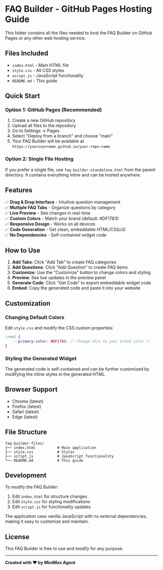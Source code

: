 # FAQ Builder - GitHub Pages Hosting Guide

This folder contains all the files needed to host the FAQ Builder on GitHub Pages or any other web hosting service.

## Files Included

- `index.html` - Main HTML file
- `style.css` - All CSS styles
- `script.js` - JavaScript functionality
- `README.md` - This guide

## Quick Start

### Option 1: GitHub Pages (Recommended)
1. Create a new GitHub repository
2. Upload all files to the repository
3. Go to Settings → Pages
4. Select "Deploy from a branch" and choose "main"
5. Your FAQ Builder will be available at `https://yourusername.github.io/your-repo-name`

### Option 2: Single File Hosting
If you prefer a single file, use `faq-builder-standalone.html` from the parent directory. It contains everything inline and can be hosted anywhere.

## Features

✅ **Drag & Drop Interface** - Intuitive question management  
✅ **Multiple FAQ Tabs** - Organize questions by category  
✅ **Live Preview** - See changes in real-time  
✅ **Custom Colors** - Match your brand (default: #DF1783)  
✅ **Responsive Design** - Works on all devices  
✅ **Code Generation** - Get clean, embeddable HTML/CSS/JS  
✅ **No Dependencies** - Self-contained widget code  

## How to Use

1. **Add Tabs**: Click "Add Tab" to create FAQ categories
2. **Add Questions**: Click "Add Question" to create FAQ items
3. **Customize**: Use the "Customize" button to change colors and styling
4. **Preview**: See live updates in the preview panel
5. **Generate Code**: Click "Get Code" to export embeddable widget code
6. **Embed**: Copy the generated code and paste it into your website

## Customization

### Changing Default Colors
Edit `style.css` and modify the CSS custom properties:
```css
:root {
    --primary-color: #DF1783; /* Change this to your brand color */
}
```

### Styling the Generated Widget
The generated code is self-contained and can be further customized by modifying the inline styles in the generated HTML.

## Browser Support

- Chrome (latest)
- Firefox (latest)
- Safari (latest)
- Edge (latest)

## File Structure

```
faq-builder-files/
├── index.html          # Main application
├── style.css           # Styles
├── script.js           # JavaScript functionality
└── README.md           # This guide
```

## Development

To modify the FAQ Builder:

1. Edit `index.html` for structure changes
2. Edit `style.css` for styling modifications
3. Edit `script.js` for functionality updates

The application uses vanilla JavaScript with no external dependencies, making it easy to customize and maintain.

## License

This FAQ Builder is free to use and modify for any purpose.

---

**Created with ❤️ by MiniMax Agent**